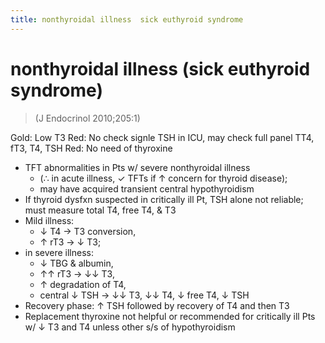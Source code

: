 ```yaml
---
title: nonthyroidal illness  sick euthyroid syndrome
---
```


# nonthyroidal illness (sick euthyroid syndrome)

> (J Endocrinol 2010;205:1)

Gold: Low T3
Red: No check signle TSH in ICU, may check full panel TT4, fT3, T4, TSH
Red: No need of thyroxine

- TFT abnormalities in Pts w/ severe nonthyroidal illness
  - (∴ in acute illness, ✓ TFTs if ↑ concern for thyroid disease);
  - may have acquired transient central hypothyroidism
- If thyroid dysfxn suspected in critically ill Pt, TSH alone not reliable; must measure total T4, free T4, & T3
- Mild illness:
  - ↓ T4 → T3 conversion,
  - ↑ rT3 → ↓ T3;
- in severe illness:
  - ↓ TBG & albumin,
  - ↑↑ rT3 → ↓↓ T3,
  - ↑ degradation of T4,
  - central ↓ TSH → ↓↓ T3, ↓↓ T4, ↓ free T4, ↓ TSH
- Recovery phase: ↑ TSH followed by recovery of T4 and then T3
- Replacement thyroxine not helpful or recommended for critically ill Pts w/ ↓ T3 and T4 unless other s/s of hypothyroidism
